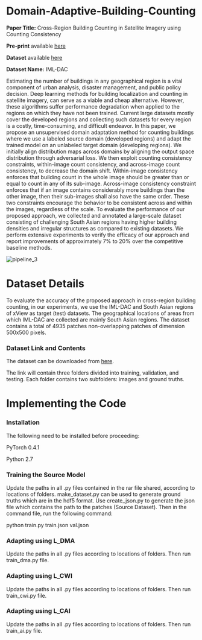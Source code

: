 # Domain-Adaptive-Building-Counting
**Paper Title:** Cross-Region Building Counting in Satellite Imagery using Counting Consistency

**Pre-print** available [here]()

**Dataset** available [here](https://drive.google.com/drive/folders/1CIYGCJucyJ9dnwjt0BZJ7pnyiKIDuRQC?usp=sharing)

**Dataset Name:** IML-DAC

Estimating the number of buildings in any geographical region is a vital component of urban analysis, disaster management, and public policy decision. Deep learning methods for building localization and counting in satellite imagery, can serve as a viable and cheap alternative. However, these algorithms suffer performance degradation when applied to the regions on which they have not been trained. Current large datasets mostly cover the developed regions and collecting such datasets for every region is a costly, time-consuming, and difficult endeavor. In this paper, we propose an unsupervised domain adaptation method for counting buildings where we use a labeled source domain (developed regions) and adapt the trained model on an unlabeled target domain (developing regions). We initially align distribution maps across domains by aligning the output space distribution through adversarial loss. We then exploit counting consistency constraints, within-image count consistency, and across-image count consistency, to decrease the domain shift. Within-image consistency enforces that building count in the whole image should be greater than or equal to count in any of its sub-image. Across-image consistency constraint enforces that if an image contains considerably more buildings than the other image, then their sub-images shall also have the same order. These two constraints encourage the behavior to be consistent across and within the images, regardless of the scale. To evaluate the performance of our proposed approach, we collected and annotated a large-scale dataset consisting of challenging South Asian regions having higher building densities and irregular structures as compared to existing datasets. We perform extensive experiments to verify the efficacy of our approach and report improvements of approximately 7% to 20% over the competitive baseline methods.

![pipeline_3](https://user-images.githubusercontent.com/60637386/175949883-f9a81aff-0ae3-489c-868a-c616ec26250c.jpg)

# Dataset Details

To evaluate the accuracy of the proposed approach in cross-region building counting, in our experiments, we use the IML-DAC and South Asian regions of xView as target (test) datasets. The geographical locations of areas from which IML-DAC are collected are mainly South Asian regions. 
The dataset contains a total of 4935 patches non-overlapping patches of dimension 500x500 pixels.

### Dataset Link and Contents

The dataset can be downloaded from [here](https://drive.google.com/drive/folders/1CIYGCJucyJ9dnwjt0BZJ7pnyiKIDuRQC?usp=sharing).

The link will contain three folders divided into training, validation, and testing. Each folder contains two subfolders: images and ground truths.

# Implementing the Code

### Installation

The following need to be installed before proceeding:

PyTorch 0.4.1

Python 2.7

### Training the Source Model

Update the paths in all .py files contained in the rar file shared, according to locations of folders. 
make_dataset.py can be used to generate ground truths which are in the hdf5 format.
Use create_json.py to generate the json file which contains the path to the patches (Source Dataset).
Then in the command file, run the following command:

python train.py train.json val.json

### Adapting using L_DMA

Update the paths in all .py files according to locations of folders. Then run train_dma.py file.

### Adapting using L_CWI

Update the paths in all .py files according to locations of folders. Then run train_cwi.py file.

### Adapting using L_CAI
Update the paths in all .py files according to locations of folders. Then run train_ai.py file.
